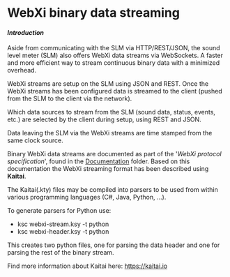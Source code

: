 

# WebXi binary data streaming
#### *Introduction*

Aside from communicating with the SLM via HTTP/REST/JSON, the sound level meter (SLM) also offers WebXi data streams via WebSockets. A faster and more efficient way to stream continuous binary data with a minimized overhead.

WebXi streams are setup on the SLM using JSON and REST. Once the WebXi streams has been configured data is streamed to the client (pushed from the SLM to the client via the network).

Which data sources to stream from the SLM (sound data, status, events, etc.) are selected by the client during setup, using REST and JSON.

Data leaving the SLM via the WebXi streams are time stamped from the same clock source.

Binary WebXi data streams are documented as part of the '*WebXi protocol specification*', found in the [Documentation](../../Documentation) folder. Based on this documentation the WebXi streaming format has been described using **Kaitai**.

The Kaitai(.kty) files may be compiled into parsers to be used from within various programming languages (C#, Java, Python, …).

To generate parsers for Python use:
* ksc webxi-stream.ksy -t python
* ksc webxi-header.ksy -t python

This creates two python files, one for parsing the data header and one for parsing the rest of the binary stream.

Find more information about Kaitai here: https://kaitai.io

